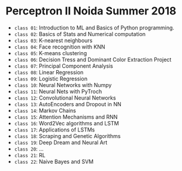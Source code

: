 # Perceptron II Noida Summer 2018

- `class 01`: Introduction to ML and Basics of Python programming.
- `class 02`: Basics of Stats and Numerical computation
- `class 03`: K-nearest neighbours
- `class 04`: Face recognition with KNN
- `class 05`: K-means clustering
- `class 06`: Decision Tress and Dominant Color Extraction Project
- `class 07`: Principal Component Analysis
- `class 08`: Linear Regression
- `class 09`: Logistic Regression
- `class 10`: Neural Networks with Numpy
- `class 11`: Neural Nets with PyTroch
- `class 12`: Convolutional Neural Networks
- `class 13`: AutoEncoders and Dropout in NN
- `class 14`: Markov Chains
- `class 15`: Attention Mechanisms and RNN
- `class 16`: Word2Vec algorithms and LSTM
- `class 17`: Applications of LSTMs
- `class 18`: Scraping and Genetic Algorithms
- `class 19`: Deep Dream and Neural Art
- `class 20`: ...
- `class 21`: RL
- `class 22`: Naive Bayes and SVM